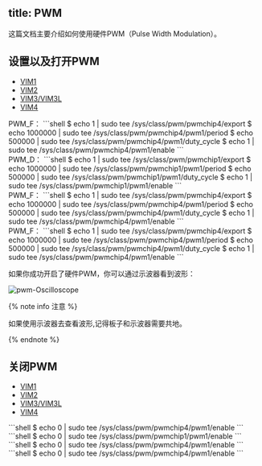 title: PWM
---

这篇文档主要介绍如何使用硬件PWM（Pulse Width Modulation）。

## 设置以及打开PWM

<ul class="nav nav-tabs" id="myTab" role="tablist">
  <li class="nav-item" role="presentation">
    <a class="nav-link active" id="home-tab" data-toggle="tab" href="#vim1-enable" role="tab" aria-controls="vim1" aria-selected="true">VIM1</a>
  </li>
  <li class="nav-item" role="presentation">
    <a class="nav-link" id="profile-tab" data-toggle="tab" href="#vim2-enable" role="tab" aria-controls="vim2" aria-selected="false">VIM2</a>
  </li>
  <li class="nav-item" role="presentation">
    <a class="nav-link" id="contact-tab" data-toggle="tab" href="#vim3-enable" role="tab" aria-controls="vim3" aria-selected="false">VIM3/VIM3L</a>
  </li>
  <li class="nav-item" role="presentation">
    <a class="nav-link" id="contact-tab" data-toggle="tab" href="#vim4-enable" role="tab" aria-controls="vim4" aria-selected="false">VIM4</a>
  </li>
</ul>
<div class="tab-content" id="myTabContent">
  <div class="tab-pane fade show active" id="vim1-enable" role="tabpanel" aria-labelledby="vim1-tab">
    PWM_F：
    ```shell
    $ echo 1 | sudo tee /sys/class/pwm/pwmchip4/export
    $ echo 1000000 | sudo tee /sys/class/pwm/pwmchip4/pwm1/period
    $ echo 500000 | sudo tee /sys/class/pwm/pwmchip4/pwm1/duty_cycle
    $ echo 1 | sudo tee /sys/class/pwm/pwmchip4/pwm1/enable
    ```
  </div>
  <div class="tab-pane fade" id="vim2-enable" role="tabpanel" aria-labelledby="vim2-tab">
    PWM_D：
    ```shell
    $ echo 1 | sudo tee /sys/class/pwm/pwmchip1/export
    $ echo 1000000 | sudo tee /sys/class/pwm/pwmchip1/pwm1/period
    $ echo 500000 | sudo tee /sys/class/pwm/pwmchip1/pwm1/duty_cycle
    $ echo 1 | sudo tee /sys/class/pwm/pwmchip1/pwm1/enable
    ```
  </div>
  <div class="tab-pane fade" id="vim3-enable" role="tabpanel" aria-labelledby="vim3-tab">
    PWM_F：
    ```shell
    $ echo 1 | sudo tee /sys/class/pwm/pwmchip4/export
    $ echo 1000000 | sudo tee /sys/class/pwm/pwmchip4/pwm1/period
    $ echo 500000 | sudo tee /sys/class/pwm/pwmchip4/pwm1/duty_cycle
    $ echo 1 | sudo tee /sys/class/pwm/pwmchip4/pwm1/enable
    ```
  </div>
  <div class="tab-pane fade" id="vim4-enable" role="tabpanel" aria-labelledby="vim4-tab">
    PWM_F：
    ```shell
    $ echo 1 | sudo tee /sys/class/pwm/pwmchip4/export
    $ echo 1000000 | sudo tee /sys/class/pwm/pwmchip4/pwm1/period
    $ echo 500000 | sudo tee /sys/class/pwm/pwmchip4/pwm1/duty_cycle
    $ echo 1 | sudo tee /sys/class/pwm/pwmchip4/pwm1/enable
    ```
  </div>
</div>

如果你成功开启了硬件PWM，你可以通过示波器看到波形：

![pwm-Oscilloscope](/linux/images/vim1/pwm-oscilloscope.jpg)

{% note info 注意 %}

如果使用示波器去查看波形,记得板子和示波器需要共地。

{% endnote %}

## 关闭PWM

<ul class="nav nav-tabs" id="myTab" role="tablist">
  <li class="nav-item" role="presentation">
    <a class="nav-link active" id="home-tab" data-toggle="tab" href="#vim1-disable" role="tab" aria-controls="vim1" aria-selected="true">VIM1</a>
  </li>
  <li class="nav-item" role="presentation">
    <a class="nav-link" id="profile-tab" data-toggle="tab" href="#vim2-disable" role="tab" aria-controls="vim2" aria-selected="false">VIM2</a>
  </li>
  <li class="nav-item" role="presentation">
    <a class="nav-link" id="contact-tab" data-toggle="tab" href="#vim3-disable" role="tab" aria-controls="vim3" aria-selected="false">VIM3/VIM3L</a>
  </li>
  <li class="nav-item" role="presentation">
    <a class="nav-link" id="contact-tab" data-toggle="tab" href="#vim4-disable" role="tab" aria-controls="vim4" aria-selected="false">VIM4</a>
  </li>
</ul>
<div class="tab-content" id="myTabContent">
  <div class="tab-pane fade show active" id="vim1-disable" role="tabpanel" aria-labelledby="vim1-tab">
  ```shell
  $ echo 0 | sudo tee /sys/class/pwm/pwmchip4/pwm1/enable
  ```
  </div>
  <div class="tab-pane fade" id="vim2-disable" role="tabpanel" aria-labelledby="vim2-tab">
  ```shell
  $ echo 0 | sudo tee /sys/class/pwm/pwmchip1/pwm1/enable
  ```
  </div>
  <div class="tab-pane fade" id="vim3-disable" role="tabpanel" aria-labelledby="vim3-tab">
  ```shell
  $ echo 0 | sudo tee /sys/class/pwm/pwmchip4/pwm1/enable
  ```
  </div>
  <div class="tab-pane fade" id="vim4-disable" role="tabpanel" aria-labelledby="vim4-tab">
  ```shell
  $ echo 0 | sudo tee /sys/class/pwm/pwmchip4/pwm1/enable
  ```
  </div>
</div>

